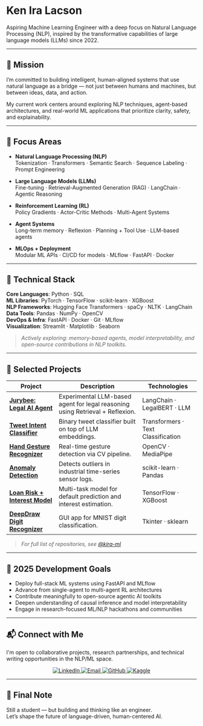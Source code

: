 # Ken Ira Lacson

Aspiring Machine Learning Engineer with a deep focus on Natural Language Processing (NLP), inspired by the transformative capabilities of large language models (LLMs) since 2022.

---

## 🧭 Mission

I’m committed to building intelligent, human-aligned systems that use natural language as a bridge — not just between humans and machines, but between ideas, data, and action.

My current work centers around exploring NLP techniques, agent-based architectures, and real-world ML applications that prioritize clarity, safety, and explainability.

---

## 🧠 Focus Areas

- **Natural Language Processing (NLP)**  
  Tokenization · Transformers · Semantic Search · Sequence Labeling · Prompt Engineering

- **Large Language Models (LLMs)**  
  Fine-tuning · Retrieval-Augmented Generation (RAG) · LangChain · Agentic Reasoning

- **Reinforcement Learning (RL)**  
  Policy Gradients · Actor-Critic Methods · Multi-Agent Systems

- **Agent Systems**  
  Long-term memory · Reflexion · Planning + Tool Use · LLM-based agents

- **MLOps + Deployment**  
  Modular ML APIs · CI/CD for models · MLflow · FastAPI · Docker

---

## 🧰 Technical Stack

**Core Languages**: Python · SQL  
**ML Libraries**: PyTorch · TensorFlow · scikit-learn · XGBoost  
**NLP Frameworks**: Hugging Face Transformers · spaCy · NLTK · LangChain  
**Data Tools**: Pandas · NumPy · OpenCV  
**DevOps & Infra**: FastAPI · Docker · Git · MLflow  
**Visualization**: Streamlit · Matplotlib · Seaborn

> _Actively exploring: memory-based agents, model interpretability, and open-source contributions in NLP toolkits._

---

## 📂 Selected Projects

| Project | Description | Technologies |
|--------|-------------|--------------|
| [**Jurybee: Legal AI Agent**](https://github.com/kira-ml/jurybee-proto) | Experimental LLM-based agent for legal reasoning using Retrieval + Reflexion. | LangChain · LegalBERT · LLM |
| [**Tweet Intent Classifier**](https://github.com/kira-ml/Inbound-vs-Outbound-Tweet-Classifier) | Binary tweet classifier built on top of LLM embeddings. | Transformers · Text Classification |
| [**Hand Gesture Recognizer**](https://github.com/kira-ml/hand_recognizer) | Real-time gesture detection via CV pipeline. | OpenCV · MediaPipe |
| [**Anomaly Detection**](https://github.com/kira-ml/anomaly-detection-project) | Detects outliers in industrial time-series sensor logs. | scikit-learn · Pandas |
| [**Loan Risk + Interest Model**](https://github.com/kira-ml/multi-task-default-interest-model) | Multi-task model for default prediction and interest estimation. | TensorFlow · XGBoost |
| [**DeepDraw Digit Recognizer**](https://github.com/kira-ml/DeepDraw-DigitRecognizer) | GUI app for MNIST digit classification. | Tkinter · sklearn |

> *For full list of repositories, see [@kira-ml](https://github.com/kira-ml?tab=repositories)*

---

## 🎯 2025 Development Goals

- Deploy full-stack ML systems using FastAPI and MLflow  
- Advance from single-agent to multi-agent RL architectures  
- Contribute meaningfully to open-source agentic AI toolkits  
- Deepen understanding of causal inference and model interpretability  
- Engage in research-focused ML/NLP hackathons and communities  

---

## 📬 Connect with Me

I'm open to collaborative projects, research partnerships, and technical writing opportunities in the NLP/ML space.

<p align="center">
  <a href="https://www.linkedin.com/in/ken-ira-lacson-852026343/">
    <img src="https://img.shields.io/badge/LinkedIn-Ken%20Ira%20Lacson-blue?style=for-the-badge&logo=linkedin" alt="LinkedIn" />
  </a>
  <a href="mailto:kenlacson15@gmail.com">
    <img src="https://img.shields.io/badge/Email-kenlacson15@gmail.com-D14836?style=for-the-badge&logo=gmail&logoColor=white" alt="Email" />
  </a>
  <a href="https://github.com/kira-ml">
    <img src="https://img.shields.io/badge/GitHub-kira--ml-181717?style=for-the-badge&logo=github" alt="GitHub" />
  </a>
  <a href="https://www.kaggle.com/keniralacson">
    <img src="https://img.shields.io/badge/Kaggle-KeniraLacson-20BEFF?style=for-the-badge&logo=kaggle&logoColor=white" alt="Kaggle" />
  </a>
</p>

---

## 📎 Final Note

Still a student — but building and thinking like an engineer.  
Let’s shape the future of language-driven, human-centered AI.
